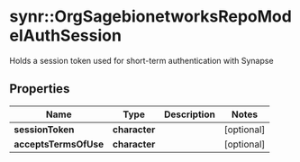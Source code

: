 # synr::OrgSagebionetworksRepoModelAuthSession

Holds a session token used for short-term authentication with Synapse

## Properties
Name | Type | Description | Notes
------------ | ------------- | ------------- | -------------
**sessionToken** | **character** |  | [optional] 
**acceptsTermsOfUse** | **character** |  | [optional] 


